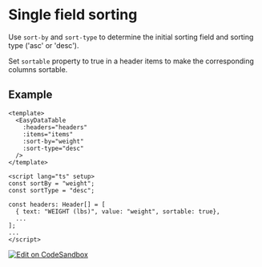 # Single field sorting
Use `sort-by` and `sort-type` to determine the initial sorting field and sorting type ('asc' or 'desc').

Set `sortable` property to true in a header items to make the corresponding columns sortable.

## Example

```vue
<template>
  <EasyDataTable
    :headers="headers"
    :items="items"
    :sort-by="weight"
    :sort-type="desc"
  />
</template>

<script lang="ts" setup>
const sortBy = "weight";
const sortType = "desc";

const headers: Header[] = [
  { text: "WEIGHT (lbs)", value: "weight", sortable: true},
  ...
];
...
</script>
```


[![Edit on CodeSandbox](https://codesandbox.io/static/img/play-codesandbox.svg)](https://codesandbox.io/s/single-field-sorting-rjniui?file=/src/App.vue)


<SingleFieldSorting/>